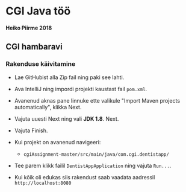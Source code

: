 # CGI Java töö
**Heiko Piirme 2018**

## CGI hambaravi

### Rakenduse käivitamine

* Lae GitHubist alla Zip fail ning paki see lahti.
* Ava IntelliJ ning impordi projekti kaustast fail `pom.xml`. 
* Avanenud aknas pane linnuke ette valikule "Import Maven projects automatically", klikka Next.
* Vajuta uuesti Next ning vali **JDK 1.8**. Next.
* Vajuta Finish.

* Kui projekt on avanenud navigeeri:
    * `cgiAssignment-master/src/main/java/com.cgi.dentistapp/`
* Tee parem klikk failil `DentistAppApplication` ning vajuta `Run...`.
* Kui kõik oli edukas siis rakendust saab vaadata aadressil `http://localhost:8080`
